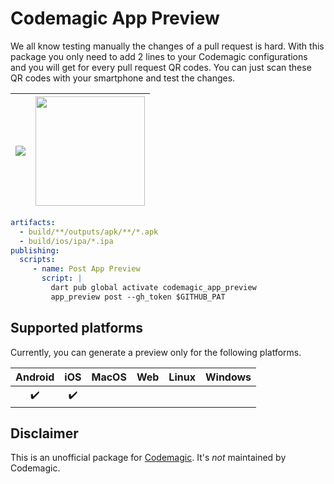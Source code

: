 # Codemagic App Preview
We all know testing manually the changes of a pull request is hard. With this package you only need to add 2 lines to your Codemagic configurations and you will get for every pull request QR codes. You can just scan these QR codes with your smartphone and test the changes.

| <img src="https://user-images.githubusercontent.com/24459435/172502560-4948c727-af65-4e46-bb8f-9c8857f7a646.png" /> | <img src="https://user-images.githubusercontent.com/24459435/172503726-38b1ed63-0c93-4edc-8e5f-19a299cd93ad.gif" width=175 /> |
| - | - |

```yaml
artifacts:
  - build/**/outputs/apk/**/*.apk
  - build/ios/ipa/*.ipa
publishing:
  scripts:
     - name: Post App Preview
       script: |
         dart pub global activate codemagic_app_preview
         app_preview post --gh_token $GITHUB_PAT
```

## Supported platforms
Currently, you can generate a preview only for the following platforms.

| Android | iOS | MacOS | Web | Linux | Windows |
| :-----: | :-: | :---: | :-: | :---: | :-----: |
|   ✔️     | ✔️   |       |     |       |         |

## Disclaimer
This is an unofficial package for [Codemagic](https://codemagic.io). It's *not* maintained by Codemagic.
